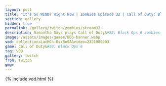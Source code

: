 ```yaml
---
layout: post
title: "It's So WINDY Right Now | Zombies Episode 32 | Call of Duty: Black Ops 6"
section: gallery
hidden: true
permalink: /gallery/twitch/zombies/stream32
description: Samantha Says plays Call of Duty&#58; Black Ops 6 zombies. Episode 32.
image: /assets/images/games/BO6-banner.webp
vod: collection=LacHCn-DsxRo9A&video=2321085903
game: Call of Duty&#58; Black Ops 6
tag: VOD
gallery: twitch
from: Twitch
gmg:
---
```

{% include vod.html %}